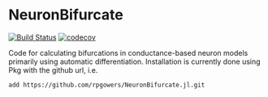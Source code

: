 # NeuronBifurcate

[![Build Status](https://github.com/rpgowers/NeuronBifurcate.jl/actions/workflows/CI.yml/badge.svg?branch=main)](https://github.com/rpgowers/NeuronBifurcate.jl/actions/workflows/CI.yml?query=branch%3Amain)
[![codecov](https://codecov.io/github/rpgowers/NeuronBifurcate.jl/branch/main/graph/badge.svg?token=O492IJS3JG)](https://codecov.io/github/rpgowers/NeuronBifurcate.jl)

Code for calculating bifurcations in conductance-based neuron models primarily using automatic differentiation.  Installation is currently done using Pkg with the github url, i.e.

`add https://github.com/rpgowers/NeuronBifurcate.jl.git`
